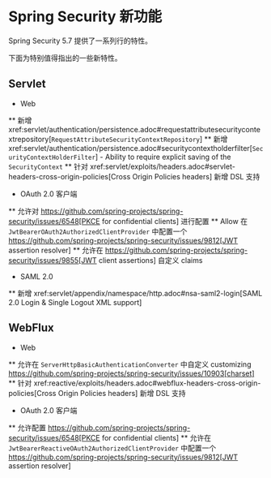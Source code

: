 # Spring Security 新功能

Spring Security 5.7 提供了一系列行的特性。

下面为特别值得指出的一些新特性。


## Servlet

* Web

** 新增 xref:servlet/authentication/persistence.adoc#requestattributesecuritycontextrepository[`RequestAttributeSecurityContextRepository`]
** 新增 xref:servlet/authentication/persistence.adoc#securitycontextholderfilter[`SecurityContextHolderFilter`] - Ability to require explicit saving of the `SecurityContext`
** 针对 xref:servlet/exploits/headers.adoc#servlet-headers-cross-origin-policies[Cross Origin Policies headers] 新增 DSL 支持

* OAuth 2.0 客户端

** 允许对 https://github.com/spring-projects/spring-security/issues/6548[PKCE for confidential clients] 进行配置
** Allow 在 `JwtBearerOAuth2AuthorizedClientProvider` 中配置一个 https://github.com/spring-projects/spring-security/issues/9812[JWT assertion resolver] 
** 允许在 https://github.com/spring-projects/spring-security/issues/9855[JWT client assertions] 自定义 claims

* SAML 2.0

** 新增 xref:servlet/appendix/namespace/http.adoc#nsa-saml2-login[SAML 2.0 Login & Single Logout XML support]


## WebFlux

* Web

** 允许在 `ServerHttpBasicAuthenticationConverter` 中自定义 customizing https://github.com/spring-projects/spring-security/issues/10903[charset] 
** 针对 xref:reactive/exploits/headers.adoc#webflux-headers-cross-origin-policies[Cross Origin Policies headers] 新增 DSL 支持

* OAuth 2.0 客户端

** 允许配置 https://github.com/spring-projects/spring-security/issues/6548[PKCE for confidential clients]
** 允许在 `JwtBearerReactiveOAuth2AuthorizedClientProvider` 中配置一个 https://github.com/spring-projects/spring-security/issues/9812[JWT assertion resolver] 